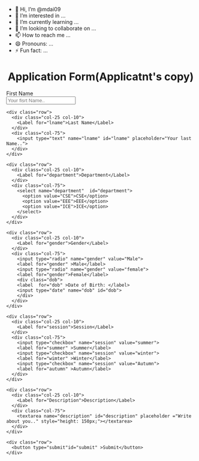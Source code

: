 - 👋 Hi, I’m @mdai09
- 👀 I’m interested in ...
- 🌱 I’m currently learning ...
- 💞️ I’m looking to collaborate on ...
- 📫 How to reach me ...
- 😄 Pronouns: ...
- ⚡ Fun fact: ...

<!---
mdai09/mdai09 is a ✨ special ✨ repository because its `README.md` (this file) appears on your GitHub profile.
You can click the Preview link to take a look at your changes.
--->


<!DOCTYPE html>
<html lang="en">
<head>
  <meta charset="UTF-8">
  <meta name="viewport" content="width=device-width, initial-scale=1.0">
  <link rel="stylesheet" type="text/css" href="form.css"/>
  <title>Document</title>
</head>
<body>
  <div class="container">
    <h1 style="text-align: center;">Application Form(Applicatnt's copy)</h1>
    <div class="row">
      <div class="col-25 col-10">
        <Label for="fname">First Name</Label>
      </div>
      <div class="col-75">
        <input type="text" name="fname" id="fname" placeholder="Your fisrt Name.."/>
      </div>
    </div>

    <div class="row">
      <div class="col-25 col-10">
        <Label for="lname">Last Name</Label>
      </div>
      <div class="col-75">
        <input type="text" name="lname" id="lname" placeholder="Your last Name..">
      </div>
    </div>

    <div class="row">
      <div class="col-25 col-10">
        <Label for="department">Department</Label>
      </div>
      <div class="col-75">
        <select name="department"  id="department">
          <option value="CSE">CSE</option>
          <option value="EEE">EEE</option>
          <option value="ICE">ICE</option>
        </select>
      </div>
    </div>

    <div class="row">
      <div class="col-25 col-10">
        <Label for="gender">Gender</Label>
      </div>
      <div class="col-75">
        <input type="radio" name="gender" value="Male">
        <label for="gender" >Male</label>
        <input type="radio" name="gender" value="female">
        <label for="gender">Female</label>
        <div class="dob">
        <label  for="dob" >Date of Birth: </label>
        <input type="date" name="dob" id="dob">
        </div>
      </div>
    </div>
    
    <div class="row">
      <div class="col-25 col-10">
        <Label for="session">Session</Label>
      </div>
      <div class="col-75">
        <input type="checkbox" name="session" value="summer">
        <label for="summer" >Summer</label>
        <input type="checkbox" name="session" value="winter">
        <label for="wimter" >Winter</label>
        <input type="checkbox" name="session" value="Autumn">
        <label for="autumn" >Autumn</label>
      </div>
    </div>

    <div class="row">
      <div class="col-25 col-10">
        <Label for="Description">Description</Label>
      </div>
      <div class="col-75">
        <textarea name="description" id="description" placeholder ="Write about you.." style="height: 150px;"></textarea>
      </div>
    </div>

    <div class="row">
      <button type="submit"id="submit" >Submit</button>
    </div>

  </div>
</body>
</html>
